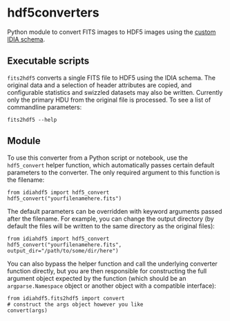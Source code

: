 # hdf5converters
Python module to convert FITS images to HDF5 images using the [custom IDIA schema](https://github.com/idia-astro/hdf5converters/wiki/HDF5-Image-Schema).

## Executable scripts

`fits2hdf5` converts a single FITS file to HDF5 using the IDIA schema. The original data and a selection of header attributes are copied, and configurable statistics and swizzled datasets may also be written. Currently only the primary HDU from the original file is processed. To see a list of commandline parameters:

    fits2hdf5 --help

## Module

To use this converter from a Python script or notebook, use the `hdf5_convert` helper function, which automatically passes certain default parameters to the converter. The only required argument to this function is the filename:

    from idiahdf5 import hdf5_convert
    hdf5_convert("yourfilenamehere.fits")

The default parameters can be overridden with keyword arguments passed after the filename. For example, you can change the output directory (by default the files will be written to the same directory as the original files):

    from idiahdf5 import hdf5_convert
    hdf5_convert("yourfilenamehere.fits", output_dir="/path/to/some/dir/here")

You can also bypass the helper function and call the underlying converter function directly, but you are then responsible for constructing the full argument object expected by the function (which should be an `argparse.Namespace` object or another object with a compatible interface):

    from idiahdf5.fits2hdf5 import convert
    # construct the args object however you like
    convert(args)
